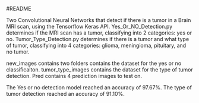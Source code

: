 #README

Two Convolutional Neural Networks that detect if there is a tumor in a Brain MRI scan, using the Tensorflow Keras API. 
Yes_Or_NO_Detection.py determines if the MRI scan has a tumor, classifying into 2 categories: yes or no. 
Tumor_Type_Detection.py determines if there is a tumor and what type of tumor, classifying into 4 categories: glioma, meningioma, pituitary, and no tumor.

new_images contains two folders contains the dataset for the yes or no classificaiton. tumor_type_images contains the dataset for the type of tumor detection. Pred contains 4 prediction images to test on.

The Yes or no detection model reached an accuracy of 97.67%. The type of tumor detection reached an accuracy of 91.10%.
